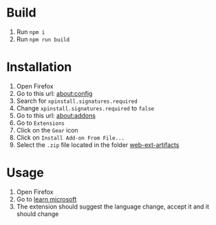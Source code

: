 # Build

1. Run `npm i`
2. Run `npm run build`

# Installation

1. Open Firefox
2. Go to this url: [about:config](about:config)
3. Search for `xpinstall.signatures.required`
4. Change `xpinstall.signatures.required` to `false`
5. Go to this url: [about:addons](about:addons)
6. Go to `Extensions`
7. Click on the `Gear` icon
8. Click on `Install Add-on From File...`
9. Select the `.zip` file located in the folder [web-ext-artifacts](/web-ext-artifacts)

# Usage

1. Open Firefox
2. Go to [learn microsoft](https://learn.microsoft.com/en-us/)
3. The extension should suggest the language change, accept it and it should change